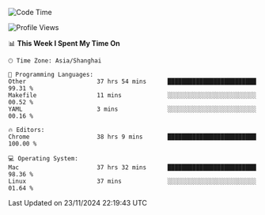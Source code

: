 <!--START_SECTION:waka-->
![Code Time](http://img.shields.io/badge/Code%20Time-3%2C047%20hrs%2056%20mins-blue)

![Profile Views](http://img.shields.io/badge/Profile%20Views-1-blue)

📊 **This Week I Spent My Time On** 

```text
🕑︎ Time Zone: Asia/Shanghai

💬 Programming Languages: 
Other                    37 hrs 54 mins      █████████████████████████   99.31 % 
Makefile                 11 mins             ░░░░░░░░░░░░░░░░░░░░░░░░░   00.52 % 
YAML                     3 mins              ░░░░░░░░░░░░░░░░░░░░░░░░░   00.16 % 

🔥 Editors: 
Chrome                   38 hrs 9 mins       █████████████████████████   100.00 % 

💻 Operating System: 
Mac                      37 hrs 32 mins      █████████████████████████   98.36 % 
Linux                    37 mins             ░░░░░░░░░░░░░░░░░░░░░░░░░   01.64 % 
```


 Last Updated on 23/11/2024 22:19:43 UTC
<!--END_SECTION:waka-->